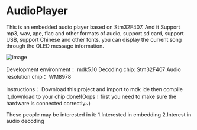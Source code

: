 # AudioPlayer
This is an embedded audio player based on Stm32F407.
And it Support mp3, wav, ape, flac and other formats of audio, support sd card, 
support USB, support Chinese and other fonts, you can display the current song through the OLED message information.

![image](https://github.com/roninCoderJ/AudioPlayer/new/master/Pic/aa.jpg)

Development environment：
mdk5.10
Decoding chip:
Stm32F407
Audio resolution chip：
WM8978

Instructions：
Download this project and import to mdk ide
then compile it,download to your chip
done!(Oops！first you need to make sure the hardware is connected correctly~)

These people may be interested in it:
1.Interested in embedding
2.Interest in audio decoding

